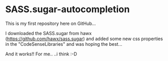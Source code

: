 # SASS.sugar-autocompletion

This is my first repository here on GitHub...

I downloaded the SASS.sugar from hawx (https://github.com/hawx/sass.sugar)
and added some new css properties in the "CodeSenseLibraries" and was hoping the best...

And it works!! For me.. ..i think :-D
